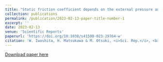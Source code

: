 ```yaml
---
title: "Static friction coefficient depends on the external pressure and block shape due to precursor slip"
collection: publications
permalink: /publication/2023-02-13-paper-title-number-1
excerpt: ''
date: 2023-02-13
venue: 'Scientific Reports'
paperurl: 'https://doi.org/10.1038/s41598-023-29764-w'
citation: 'W. Iwashita, H. Matsukawa & M. Otsuki, <i>Sci. Rep.</i>, <b>13</b>, 2511 (2023).'
---
```


[Download paper here](http://academicpages.github.io/files/paper1.pdf)
